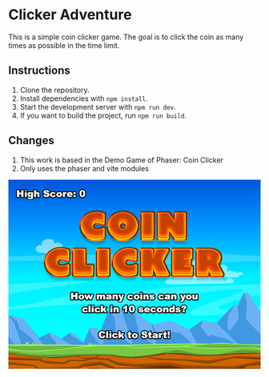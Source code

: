 # Clicker Adventure

This is a simple coin clicker game. The goal is to click the coin as many times as possible in the time limit.

## Instructions

1. Clone the repository.
2. Install dependencies with `npm install`.
3. Start the development server with `npm run dev`.
4. If you want to build the project, run `npm run build`.

## Changes

1. This work is based in the Demo Game of Phaser: Coin Clicker
2. Only uses the phaser and vite modules

![screenshot](screenshot.png)
